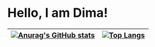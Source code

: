 # Hello, I am Dima!

| [![Anurag's GitHub stats](https://github-readme-stats.vercel.app/api?username=ArchieSW)](https://github.com/ArchieSW) | [![Top Langs](https://github-readme-stats.vercel.app/api/top-langs/?username=ArchieSW&layout=compact&hide=TeX)](https://github.com/ArchieSW) |
| ------------------------------- | ------------------------------- |
